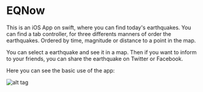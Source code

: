 # EQNow

This is an iOS App on swift, where you can find today's earthquakes. You can find a tab controller, for three differents manners of order the earthquakes. Ordered by time, magnitude or distance to a point in the map.

You can select a earthquake and see it in a map. Then if you want to inform to your friends, you can share the earthquake on Twitter or Facebook.

Here you can see the basic use of the app:

![alt tag](https://cloud.githubusercontent.com/assets/3776200/8013744/3875439c-0b80-11e5-8a0e-4fee2ac0f6e3.gif)
